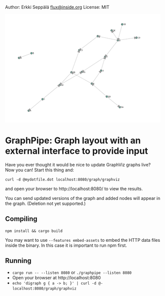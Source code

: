 Author: Erkki Seppälä <flux@inside.org>
License: MIT

![screenshot](doc/screenshot.png)

# GraphPipe: Graph layout with an external interface to provide input

Have you ever thought it would be nice to update GraphViz graphs live? Now you can! Start this thing and:

```
curl -d @mydotfile.dot localhost:8080/graph/graphviz
```

and open your browser to http://localhost:8080/ to view the results.

You can send updated versions of the graph and added nodes will appear
in the graph. (Deletion not yet supported.)

## Compiling

```
npm install && cargo build
```

You may want to use `--features embed-assets` to embed the HTTP data
files inside the binary. In this case it is important to run npm first.

## Running

- `cargo run -- --listen 8080` or `./graphpipe --listen 8080`
- Open your browser at http://localhost:8080
- `echo 'digraph g { a -> b; }' | curl -d @- localhost:8080/graph/graphviz`
